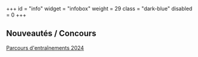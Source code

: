 +++
id = "info"
widget = "infobox"
weight = 29
class = "dark-blue"
disabled = 0
+++
## Nouveautés / Concours

[Parcours d'entraînements 2024](/concours/2024/entrainements/)